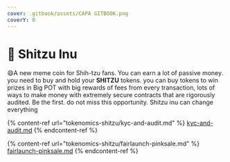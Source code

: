 ```yaml
---
cover: .gitbook/assets/CAPA GITBOOK.png
coverY: 0
---
```


# 🐶 Shitzu Inu



:smile:A new meme coin for Shih-tzu fans. You can earn a lot of passive money. you need to buy and hold your **SHITZU** tokens. you can buy tokens to win prizes in Big POT with big rewards of fees from every transaction, lots of ways to make money with extremely secure contracts that are rigorously audited. Be the first. do not miss this opportunity. Shitzu inu can change everything

{% content-ref url="tokenomics-shitzu/kyc-and-audit.md" %}
[kyc-and-audit.md](tokenomics-shitzu/kyc-and-audit.md)
{% endcontent-ref %}

{% content-ref url="tokenomics-shitzu/fairlaunch-pinksale.md" %}
[fairlaunch-pinksale.md](tokenomics-shitzu/fairlaunch-pinksale.md)
{% endcontent-ref %}
